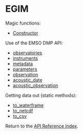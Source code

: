# EGIM

Magic functions:

* [Constructor](__init__.md)

Use of the EMSO DMP API:

* [observatories](observatories.md)
* [instruments](instruments.md)
* [metadata](metadata.md)
* [parameters](parameters.md)
* [observation](observation.md)
* [acoustic_date](acoustic_date.md)
* [acoustic_observation](acoustic_observation.md)

Getting data out (static methods):

* [to_waterframe](to_waterframe.md)
* [to_netcdf](to_netcdf.md)
* [to_csv](to_csv.md)

Return to the [API Reference Index](../../index_api_reference.md).
